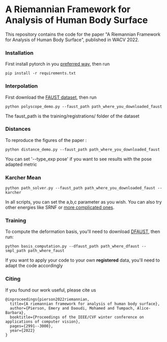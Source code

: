 # A Riemannian Framework for Analysis of Human Body Surface

This repository contains the code for the paper "A Riemannian Framework for Analysis of Human Body Surface", published in WACV 2022.

### Installation
First install pytorch in you [preferred way](https://pytorch.org/get-started/previous-versions/), then run
```
pip install -r requirements.txt
```

### Interpolation
First download the [FAUST dataset](https://faust-leaderboard.is.tuebingen.mpg.de/), then run 
```
python polyscope_demo.py --faust_path path_where_you_downloaded_faust
```
The faust_path is the training/registrations/ folder of the dataset

### Distances 
To reproduce the figures of the paper :
```
python distance_demo.py --faust_path path_where_you_downloaded_faust
```
You can set '--type_exp pose' if you want to see results with the pose adapted metric

### Karcher Mean
```
python path_solver.py --faust_path path_where_you_downloaded_faust --karcher
```

In all scripts, you can set the a,b,c parameter as you wish. You can also try other energies like SRNF or [more complicated ones](https://hal.science/hal-01142780/document).

### Training
To compute the deformation basis, you'll need to download [DFAUST](https://dfaust.is.tue.mpg.de/), then run:
```
python basis_computation.py --dfaust_path path_where_dfaust --smpl_path path_where_faust
```
If you want to apply your code to your own **registered** data, you'll need to adapt the code accordingly

### Citing 

If you found our work useful, please cite us
```
@inproceedings{pierson2022riemannian,
  title={A riemannian framework for analysis of human body surface},
  author={Pierson, Emery and Daoudi, Mohamed and Tumpach, Alice-Barbara},
  booktitle={Proceedings of the IEEE/CVF winter conference on applications of computer vision},
  pages={2991--3000},
  year={2022}
}
```